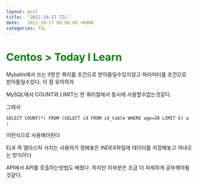 ```yaml
---
layout: post
title:  "2022-10-17 TIL"
date:   2022-10-17 09:00:00 +0900
categories: TIL
---
```


<span style="color:green"> Centos > Today I Learn  </span>
=====================================================

Mybatis에서 쓰는 if문은 쿼리를 조건으로 받아들일수있지않고
파라미터를 조건으로 받아들일수있다. 이 점 유의하자

MySQL에서 COUNT와 LIMIT는 한 쿼리절에서 동시에 사용할수없는것같다.

그래서
```
SELECT COUNT(*) FROM (SELECT id FROM id_table WHERE age=20 LIMIT 5) a ;
```
이런식으로 사용해야된다

ELK 즉 엘라스틱 서치는 사용자가 정해놓은 INDEX파일에 데이터를 저장해놓고 꺼내오는 방식이다

API에서 API를 호출하는방법도 배웠다. 하지만 이부분은 조금 더 자세하게 공부해야될것같다.